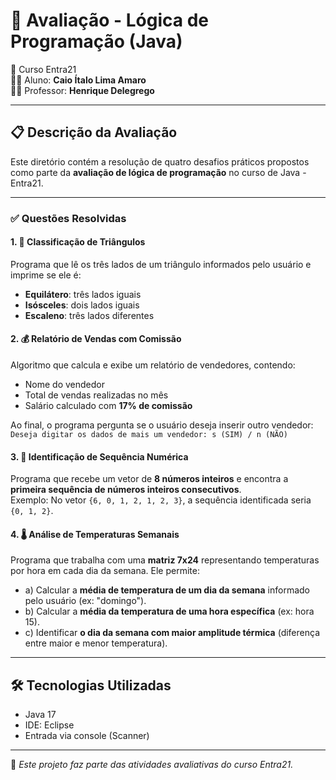 # 🧠 Avaliação - Lógica de Programação (Java)  
📅 Curso Entra21  
👨‍🎓 Aluno: **Caio Ítalo Lima Amaro**  
👨‍🏫 Professor: **Henrique Delegrego**

---

## 📋 Descrição da Avaliação

Este diretório contém a resolução de quatro desafios práticos propostos como parte da **avaliação de lógica de programação** no curso de Java - Entra21.

---

### ✅ Questões Resolvidas

#### 1. 🔺 Classificação de Triângulos

Programa que lê os três lados de um triângulo informados pelo usuário e imprime se ele é:

- **Equilátero**: três lados iguais  
- **Isósceles**: dois lados iguais  
- **Escaleno**: três lados diferentes  

#### 2. 💰 Relatório de Vendas com Comissão

Algoritmo que calcula e exibe um relatório de vendedores, contendo:

- Nome do vendedor  
- Total de vendas realizadas no mês  
- Salário calculado com **17% de comissão**

Ao final, o programa pergunta se o usuário deseja inserir outro vendedor:  
`Deseja digitar os dados de mais um vendedor: s (SIM) / n (NÃO)`

#### 3. 🔢 Identificação de Sequência Numérica

Programa que recebe um vetor de **8 números inteiros** e encontra a **primeira sequência de números inteiros consecutivos**.  
Exemplo: No vetor `{6, 0, 1, 2, 1, 2, 3}`, a sequência identificada seria `{0, 1, 2}`.

#### 4. 🌡️ Análise de Temperaturas Semanais

Programa que trabalha com uma **matriz 7x24** representando temperaturas por hora em cada dia da semana. Ele permite:

- a) Calcular a **média de temperatura de um dia da semana** informado pelo usuário (ex: "domingo").
- b) Calcular a **média da temperatura de uma hora específica** (ex: hora 15).
- c) Identificar **o dia da semana com maior amplitude térmica** (diferença entre maior e menor temperatura).

---

## 🛠️ Tecnologias Utilizadas

- Java 17  
- IDE: Eclipse  
- Entrada via console (Scanner)

---

📌 *Este projeto faz parte das atividades avaliativas do curso Entra21.*
